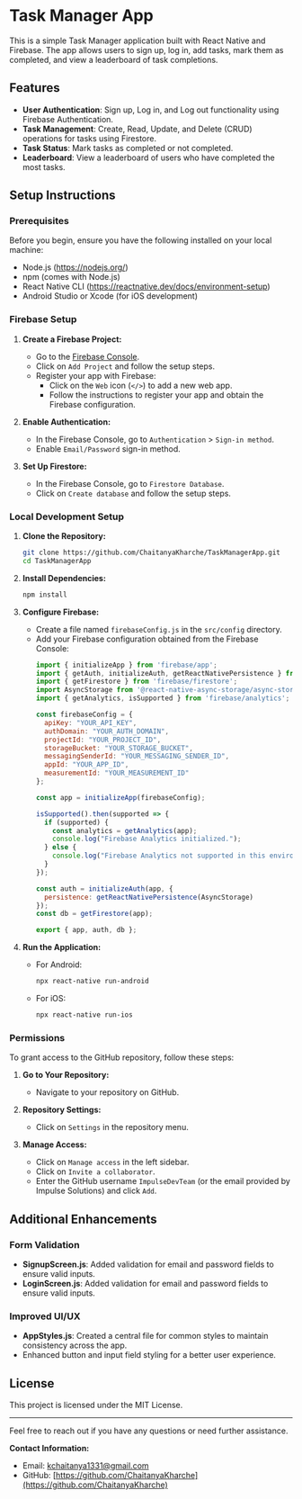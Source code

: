 
# Task Manager App

This is a simple Task Manager application built with React Native and Firebase. The app allows users to sign up, log in, add tasks, mark them as completed, and view a leaderboard of task completions.

## Features

- **User Authentication**: Sign up, Log in, and Log out functionality using Firebase Authentication.
- **Task Management**: Create, Read, Update, and Delete (CRUD) operations for tasks using Firestore.
- **Task Status**: Mark tasks as completed or not completed.
- **Leaderboard**: View a leaderboard of users who have completed the most tasks.

## Setup Instructions

### Prerequisites

Before you begin, ensure you have the following installed on your local machine:

- Node.js (https://nodejs.org/)
- npm (comes with Node.js)
- React Native CLI (https://reactnative.dev/docs/environment-setup)
- Android Studio or Xcode (for iOS development)

### Firebase Setup

1. **Create a Firebase Project:**
   - Go to the [Firebase Console](https://console.firebase.google.com/).
   - Click on `Add Project` and follow the setup steps.
   - Register your app with Firebase:
     - Click on the `Web` icon (`</>`) to add a new web app.
     - Follow the instructions to register your app and obtain the Firebase configuration.

2. **Enable Authentication:**
   - In the Firebase Console, go to `Authentication` > `Sign-in method`.
   - Enable `Email/Password` sign-in method.

3. **Set Up Firestore:**
   - In the Firebase Console, go to `Firestore Database`.
   - Click on `Create database` and follow the setup steps.

### Local Development Setup

1. **Clone the Repository:**
   ```bash
   git clone https://github.com/ChaitanyaKharche/TaskManagerApp.git
   cd TaskManagerApp
   ```

2. **Install Dependencies:**
   ```bash
   npm install
   ```

3. **Configure Firebase:**
   - Create a file named `firebaseConfig.js` in the `src/config` directory.
   - Add your Firebase configuration obtained from the Firebase Console:
     ```javascript
     import { initializeApp } from 'firebase/app';
     import { getAuth, initializeAuth, getReactNativePersistence } from 'firebase/auth';
     import { getFirestore } from 'firebase/firestore';
     import AsyncStorage from '@react-native-async-storage/async-storage';
     import { getAnalytics, isSupported } from 'firebase/analytics';

     const firebaseConfig = {
       apiKey: "YOUR_API_KEY",
       authDomain: "YOUR_AUTH_DOMAIN",
       projectId: "YOUR_PROJECT_ID",
       storageBucket: "YOUR_STORAGE_BUCKET",
       messagingSenderId: "YOUR_MESSAGING_SENDER_ID",
       appId: "YOUR_APP_ID",
       measurementId: "YOUR_MEASUREMENT_ID"
     };

     const app = initializeApp(firebaseConfig);

     isSupported().then(supported => {
       if (supported) {
         const analytics = getAnalytics(app);
         console.log("Firebase Analytics initialized.");
       } else {
         console.log("Firebase Analytics not supported in this environment.");
       }
     });

     const auth = initializeAuth(app, {
       persistence: getReactNativePersistence(AsyncStorage)
     });
     const db = getFirestore(app);

     export { app, auth, db };
     ```

4. **Run the Application:**
   - For Android:
     ```bash
     npx react-native run-android
     ```
   - For iOS:
     ```bash
     npx react-native run-ios
     ```

### Permissions

To grant access to the GitHub repository, follow these steps:

1. **Go to Your Repository:**
   - Navigate to your repository on GitHub.

2. **Repository Settings:**
   - Click on `Settings` in the repository menu.

3. **Manage Access:**
   - Click on `Manage access` in the left sidebar.
   - Click on `Invite a collaborator`.
   - Enter the GitHub username `ImpulseDevTeam` (or the email provided by Impulse Solutions) and click `Add`.

## Additional Enhancements

### Form Validation

- **SignupScreen.js**: Added validation for email and password fields to ensure valid inputs.
- **LoginScreen.js**: Added validation for email and password fields to ensure valid inputs.

### Improved UI/UX

- **AppStyles.js**: Created a central file for common styles to maintain consistency across the app.
- Enhanced button and input field styling for a better user experience.

## License

This project is licensed under the MIT License.

---

Feel free to reach out if you have any questions or need further assistance.

**Contact Information:**
- Email: [kchaitanya1331@gmail.com](mailto:kchaitanya1331@gmail.com)
- GitHub: [https://github.com/ChaitanyaKharche](https://github.com/ChaitanyaKharche)

